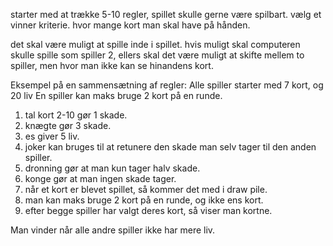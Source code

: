 starter med at trække 5-10 regler, spillet skulle gerne være spilbart.
vælg et vinner kriterie.
hvor mange kort man skal have på hånden.

det skal være muligt at spille inde i spillet.
hvis muligt skal computeren skulle spille som spiller 2, ellers skal det være muligt at skifte mellem to spiller, men hvor man ikke kan se hinandens kort.


Eksempel på en sammensætning af regler:
Alle spiller starter med 7 kort, og 20 liv
En spiller kan maks bruge 2 kort på en runde.

1. tal kort 2-10 gør 1 skade.
2. knægte gør 3 skade.
3. es giver 5 liv.
4. joker kan bruges til at retunere den skade man selv tager til den anden spiller.
5. dronning gør at man kun tager halv skade.
6. konge gør at man ingen skade tager.
7. når et kort er blevet spillet, så kommer det med i draw pile.
8. man kan maks bruge 2 kort på en runde, og ikke ens kort.
9. efter begge spiller har valgt deres kort, så viser man kortne.

Man vinder når alle andre spiller ikke har mere liv.
